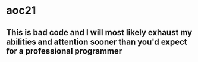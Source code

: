 # aoc21

## This is bad code and I will most likely exhaust my abilities and attention sooner than you'd expect for a professional programmer
